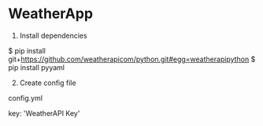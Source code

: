 # WeatherApp

1. Install dependencies

$ pip install git+https://github.com/weatherapicom/python.git#egg=weatherapipython
$ pip install pyyaml

2. Create config file

config.yml

key: 'WeatherAPI Key'
